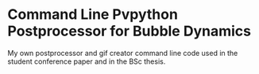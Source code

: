 # Command Line Pvpython Postprocessor for Bubble Dynamics
 My own postprocessor and gif creator command line code used in the student conference paper and in the BSc thesis.
